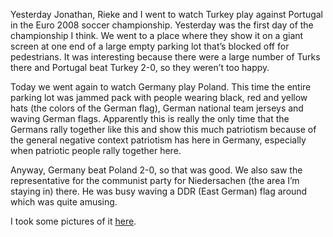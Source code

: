 Yesterday Jonathan, Rieke and I went to watch Turkey play against Portugal in the Euro 2008 soccer championship. Yesterday was the first day of the championship I think. We went to a place where they show it on a giant screen at one end of a large empty parking lot that’s blocked off for pedestrians. It was interesting because there were a large number of Turks there and Portugal beat Turkey 2-0, so they weren’t too happy.

Today we went again to watch Germany play Poland. This time the entire parking lot was jammed pack with people wearing black, red and yellow hats (the colors of the German flag), German national team jerseys and waving German flags. Apparently this is really the only time that the Germans rally together like this and show this much patriotism because of the general negative context patriotism has here in Germany, especially when patriotic people rally together here.

Anyway, Germany beat Poland 2-0, so that was good. We also saw the representative for the communist party for Niedersachen (the area I’m staying in) there. He was busy waving a DDR (East German) flag around which was quite amusing.

I took some pictures of it [here](http://picasaweb.google.com/seifertalex/Euro2008).